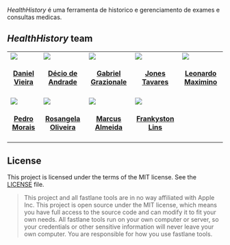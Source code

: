 
_HealthHistory_ é uma ferramenta de historico e gerenciamento de exames e consultas medicas.

## _HealthHistory_ team

<!-- This table is regenerated and resorted on each release -->
<table id='team'>
<tr>
<td id='aaron-brager'>
<a href='https://github.com/daniellvieira'>
<img src='https://github.com/daniellvieira.png?size=140'>
</a>
<h4 align='center'><a href='https://twitter.com/getaaron'>Daniel Vieira</a></h4>
</td>
<td id='helmut-januschka'>
<a href='https://github.com/deciodeandrade'>
<img src='https://github.com/deciodeandrade.png?size=140'>
</a>
<h4 align='center'><a href='https://twitter.com/hjanuschka'>Décio de Andrade</a></h4>
</td>
<td id='maksym-grebenets'>
<a href='https://github.com/grazionale'>
<img src='https://github.com/grazionale.png?size=140'>
</a>
<h4 align='center'><a href='https://twitter.com/mgrebenets'>Gabriel Grazionale</a></h4>
</td>
<td id='danielle-tomlinson'>
<a href='https://github.com/johnnybigoo'>
<img src='https://github.com/johnnybigoo.png?size=140'>
</a>
<h4 align='center'><a href='https://twitter.com/endocrimes'>Jones Tavares</a></h4>
</td>
<td id='max-ott'>
<a href='https://github.com/lmbernardo7520112'>
<img src='https://github.com/lmbernardo7520112.png?size=140'>
</a>
<h4 align='center'><a href='https://twitter.com/ott_max'>Leonardo Maximino</a></h4>
</td>
</tr>
<tr>
<td id='andrew-mcburney'>
<a href='https://github.com/pedromorais1'>
<img src='https://github.com/pedromorais1.png?size=140'>
</a>
<h4 align='center'><a href='https://twitter.com/armcburney'>Pedro Morais</a></h4>
</td>
<td id='jérôme-lacoste'>
<a href='https://github.com/rosangelasilva1'>
<img src='https://github.com/rosangelasilva1.png?size=140'>
</a>
<h4 align='center'><a href='https://twitter.com/lacostej'>Rosangela Oliveira</a></h4>
</td>
<td id='joshua-liebowitz'>
<a href='https://github.com/s030827'>
<img src='https://github.com/s030827.png?size=140'>
</a>
<h4 align='center'><a href='https://twitter.com/taquitos'>Marcus Almeida</a></h4>
</td>
<td id='joshua-liebowitz'>
<a href='https://github.com/frankyston'>
<img src='https://github.com/frankyston.png?size=140'>
</a>
<h4 align='center'><a href='https://twitter.com/taquitos'>Frankyston Lins</a></h4>
</td>
</table>



## License

This project is licensed under the terms of the MIT license. See the [LICENSE](LICENSE) file.

> This project and all fastlane tools are in no way affiliated with Apple Inc. This project is open source under the MIT license, which means you have full access to the source code and can modify it to fit your own needs. All fastlane tools run on your own computer or server, so your credentials or other sensitive information will never leave your own computer. You are responsible for how you use fastlane tools.

